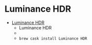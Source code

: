 # Luminance HDR
- [Luminance HDR](https://qtpfsgui.sourceforge.io/)
  -   Luminance HDR
  - 
  - `brew cask install Luminance HDR`
